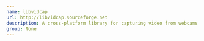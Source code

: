 ```yaml
---
name: libvidcap
url: http://libvidcap.sourceforge.net
description: A cross-platform library for capturing video from webcams and other video capture devices.
group: None
---
```

